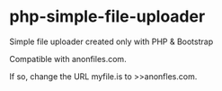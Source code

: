 # php-simple-file-uploader
Simple file uploader created only with PHP &amp; Bootstrap

Compatible with anonfiles.com.

If so, change the URL myfile.is to >>anonfles.com.
